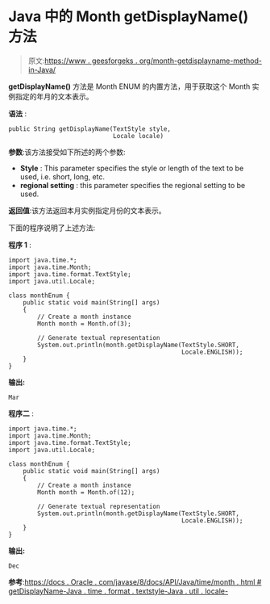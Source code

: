 # Java 中的 Month getDisplayName()方法

> 原文:[https://www . geesforgeks . org/month-getdisplayname-method-in-Java/](https://www.geeksforgeeks.org/month-getdisplayname-method-in-java/)

**getDisplayName()** 方法是 Month ENUM 的内置方法，用于获取这个 Month 实例指定的年月的文本表示。

**语法** :

```
public String getDisplayName(TextStyle style,
                             Locale locale)

```

**参数**:该方法接受如下所述的两个参数:

*   **Style** : This parameter specifies the style or length of the text to be used, i.e. short, long, etc.
*   **regional setting** : this parameter specifies the regional setting to be used.

**返回值**:该方法返回本月实例指定月份的文本表示。

下面的程序说明了上述方法:

**程序 1** :

```
import java.time.*;
import java.time.Month;
import java.time.format.TextStyle;
import java.util.Locale;

class monthEnum {
    public static void main(String[] args)
    {
        // Create a month instance
        Month month = Month.of(3);

        // Generate textual representation
        System.out.println(month.getDisplayName(TextStyle.SHORT,
                                                Locale.ENGLISH));
    }
}
```

**输出:**

```
Mar

```

**程序二** :

```
import java.time.*;
import java.time.Month;
import java.time.format.TextStyle;
import java.util.Locale;

class monthEnum {
    public static void main(String[] args)
    {
        // Create a month instance
        Month month = Month.of(12);

        // Generate textual representation
        System.out.println(month.getDisplayName(TextStyle.SHORT,
                                                Locale.ENGLISH));
    }
}
```

**输出:**

```
Dec

```

**参考**:[https://docs . Oracle . com/javase/8/docs/API/Java/time/month . html # getDisplayName-Java . time . format . textstyle-Java . util . locale-](https://docs.oracle.com/javase/8/docs/api/java/time/Month.html#getDisplayName-java.time.format.TextStyle-java.util.Locale-)